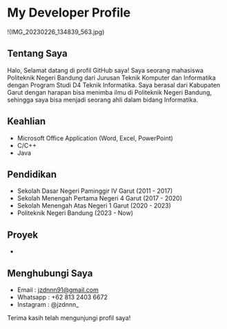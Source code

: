 # My Developer Profile

!(IMG_20230226_134839_563.jpg)

## Tentang Saya

Halo, Selamat datang di profil GitHub saya! Saya seorang mahasiswa Politeknik Negeri Bandung dari Jurusan Teknik Komputer dan Informatika dengan Program Studi D4 Teknik Informatika. Saya berasal dari Kabupaten Garut dengan harapan bisa menimba ilmu di Politeknik Negeri Bandung, sehingga saya bisa menjadi seorang ahli dalam bidang Informatika.

## Keahlian
+ Microsoft Office Application (Word, Excel, PowerPoint)
+ C/C++
+ Java

## Pendidikan

+ Sekolah Dasar Negeri Paminggir IV Garut     (2011 - 2017)
+ Sekolah Menengah Pertama Negeri 4 Garut     (2017 - 2020)
+ Sekolah Menengah Atas Negeri 1 Garut        (2020 - 2023)
+ Politeknik Negeri Bandung                   (2023 - Now)

## Proyek
+ 

## Menghubungi Saya

+ Email       : jzdnnn91@gmail.com
+ Whatsapp    : +62 813 2403 6672
+ Instagram   : @jzdnnn_

Terima kasih telah mengunjungi profil saya!
<!--
**jzdnnn/jzdnnn** is a ✨ _special_ ✨ repository because its `README.md` (this file) appears on your GitHub profile.

Here are some ideas to get you started:

- 🔭 I’m currently working on ...
- 🌱 I’m currently learning ...
- 👯 I’m looking to collaborate on ...
- 🤔 I’m looking for help with ...
- 💬 Ask me about ...
- 📫 How to reach me: ...
- 😄 Pronouns: ...
- ⚡ Fun fact: ...
-->
